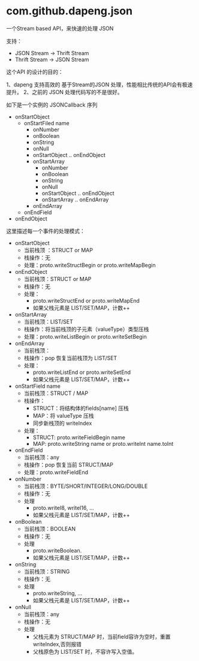 com.github.dapeng.json 
==

一个Stream based API，来快速的处理 JSON

支持：
- JSON Stream -> Thrift Stream
- Thrift Stream -> JSON Stream

这个API 的设计的目的：

1、dapeng 支持高效的 基于Stream的JSON 处理，性能相比传统的API会有极速提升。
2、之前的 JSON 处理代码写的不是很好。


如下是一个实例的 JSONCallback 序列
- onStartObject
    - onStartFiled name 
        - onNumber
        - onBoolean
        - onString
        - onNull
        - onStartObject .. onEndObject
        - onStartArray
            - onNumber
            - onBoolean
            - onString
            - onNull
            - onStartObject .. onEndObject
            - onStartArray .. onEndArray
        - onEndArray
    - onEndField
- onEndObject

这里描述每一个事件的处理模式：
- onStartObject
    - 当前栈顶 ：STRUCT or MAP
    - 栈操作：无
    - 处理：proto.writeStructBegin or proto.writeMapBegin
- onEndObject
    - 当前栈顶：STRUCT or MAP
    - 栈操作：无
    - 处理：
        - proto.writeStructEnd or proto.writeMapEnd
        - 如果父栈元素是 LIST/SET/MAP，计数++
- onStartArray
    - 当前栈顶：LIST/SET
    - 栈操作：将当前栈顶的子元素（valueType）类型压栈
    - 处理：proto.writeListBegin or proto.writeSetBegin
- onEndArray
    - 当前栈顶：
    - 栈操作：pop 恢复当前栈顶为 LIST/SET
    - 处理：
        - proto.writeListEnd or proto.writeSetEnd
        - 如果父栈元素是 LIST/SET/MAP，计数++
- onStartField name
    - 当前栈顶：STRUCT / MAP
    - 栈操作：
        - STRUCT：将结构体的fields[name] 压栈
        - MAP：将 valueType 压栈
        - 同步新栈顶的 writeIndex
    - 处理：
        - STRUCT: proto.writeFieldBegin name
        - MAP: proto.writeString name or proto.writeInt name.toInt
- onEndField
    - 当前栈顶：any
    - 栈操作：pop 恢复当前 STRUCT/MAP
    - 处理：proto.writeFieldEnd
- onNumber
    - 当前栈顶：BYTE/SHORT/INTEGER/LONG/DOUBLE
    - 栈操作：无
    - 处理
        - proto.writeI8, writeI16, ...
        - 如果父栈元素是 LIST/SET/MAP，计数++
- onBoolean
    - 当前栈顶：BOOLEAN
    - 栈操作：无
    - 处理
        - proto.writeBoolean.
        - 如果父栈元素是 LIST/SET/MAP，计数++
- onString
    - 当前栈顶：STRING
    - 栈操作：无
    - 处理
        - proto.writeString, ...
        - 如果父栈元素是 LIST/SET/MAP，计数++
- onNull
    - 当前栈顶：any
    - 栈操作：无
    - 处理
        - 父栈元素为 STRUCT/MAP 时，当前field容许为空时，重置 writeIndex,否则报错
        - 父栈原色为 LIST/SET 时，不容许写入空值。

